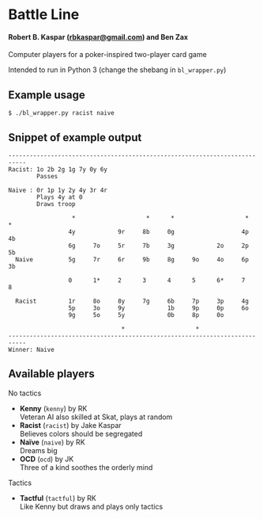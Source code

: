 # Battle Line
#### Robert B. Kaspar (rbkaspar@gmail.com) and Ben Zax

Computer players for a poker-inspired two-player card game

Intended to run in Python 3 (change the shebang in `bl_wrapper.py`)

## Example usage
    $ ./bl_wrapper.py racist naive

## Snippet of example output
    ---------------------------------------------------------------------------
    Racist: 1o 2b 2g 1g 7y 0y 6y
            Passes
    
    Naive : 0r 1p 1y 2y 4y 3r 4r
            Plays 4y at 0
            Draws troop
    
                      *                    *      *                    *      *
                     4y            9r     8b     0g                   4p     4b
                     6g     7o     5r     7b     3g            2o     2p     5b
      Naive          5g     7r     6r     9b     8g     9o     4o     6p     3b
                     
                     0      1*     2      3      4      5      6*     7      8 
                     
      Racist         1r     8o     8y     7g     6b     7p     3p     4g       
                     5p     3o     9y            1b     9p     0p     6o       
                     9g     5o     5y            0b     8p     0o              
                                                                               
                                    *                    *                     
    ---------------------------------------------------------------------------
    Winner: Naive

## Available players
No tactics
* **Kenny** (`kenny`) by RK<br>
  Veteran AI also skilled at Skat, plays at random
* **Racist** (`racist`) by Jake Kaspar<br>
  Believes colors should be segregated
* **Naïve** (`naive`) by RK<br>
  Dreams big
* **OCD** (`ocd`) by JK<br>
  Three of a kind soothes the orderly mind

Tactics
* **Tactful** (`tactful`) by RK<br>
  Like Kenny but draws and plays only tactics
